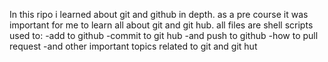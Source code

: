 In this ripo i learned about git and github in depth. as a pre course it was important for me to learn all about git and git hub.
all files are shell scripts used to:
  -add to github
  -commit to git hub
  -and push to github
  -how to pull request
  -and other important topics related to git and git hut
